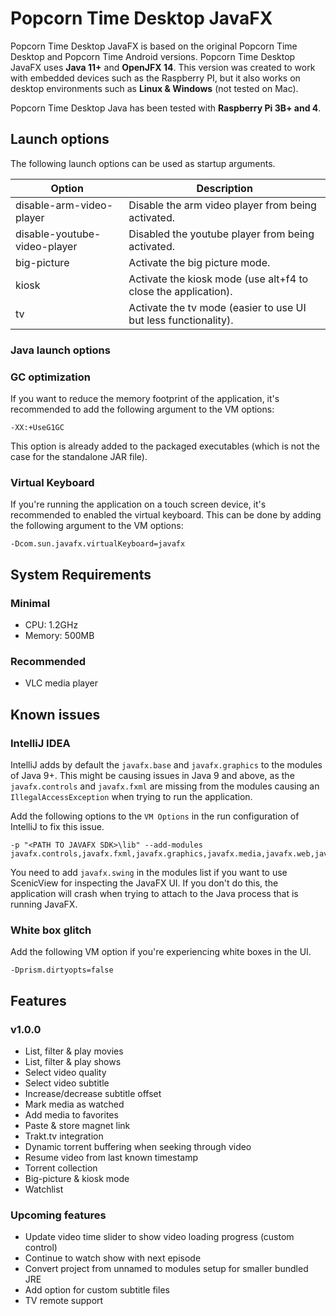 # Popcorn Time Desktop JavaFX

Popcorn Time Desktop JavaFX is based on the original Popcorn Time Desktop and Popcorn Time Android versions.
Popcorn Time Desktop JavaFX uses **Java 11+** and **OpenJFX 14**.
This version was created to work with embedded devices such as the Raspberry PI, 
but it also works on desktop environments such as **Linux & Windows** (not tested on Mac).

Popcorn Time Desktop Java has been tested with **Raspberry Pi 3B+ and 4**.

## Launch options

The following launch options can be used as startup arguments.

Option                          | Description
---                             | ---
disable-arm-video-player        | Disable the arm video player from being activated.
disable-youtube-video-player    | Disabled the youtube player from being activated.
big-picture                     | Activate the big picture mode.
kiosk                           | Activate the kiosk mode (use alt+f4 to close the application).
tv                              | Activate the tv mode (easier to use UI but less functionality).

### Java launch options

### GC optimization

If you want to reduce the memory footprint of the application, 
it's recommended to add the following argument to the VM options:

    -XX:+UseG1GC
    
This option is already added to the packaged executables 
(which is not the case for the standalone JAR file).

### Virtual Keyboard

If you're running the application on a touch screen device, 
it's recommended to enabled the virtual keyboard.
This can be done by adding the following argument to the VM options:

    -Dcom.sun.javafx.virtualKeyboard=javafx 

## System Requirements

### Minimal

- CPU: 1.2GHz
- Memory: 500MB

### Recommended

- VLC media player

## Known issues  

### IntelliJ IDEA

IntelliJ adds by default the `javafx.base` and `javafx.graphics` to the modules of Java 9+.
This might be causing issues in Java 9 and above, as the `javafx.controls` and `javafx.fxml` are 
missing from the modules causing an `IllegalAccessException` when trying to run the application.

Add the following options to the `VM Options` in the run configuration of IntelliJ to fix this issue. 

    -p "<PATH TO JAVAFX SDK>\lib" --add-modules javafx.controls,javafx.fxml,javafx.graphics,javafx.media,javafx.web,javafx.swing

You need to add `javafx.swing` in the modules list if you want to use ScenicView for inspecting the JavaFX UI.
If you don't do this, the application will crash when trying to attach to the Java process that is running JavaFX.

### White box glitch

Add the following VM option if you're experiencing white boxes in the UI.

    -Dprism.dirtyopts=false

## Features

### v1.0.0

- List, filter & play movies
- List, filter & play shows
- Select video quality
- Select video subtitle
- Increase/decrease subtitle offset
- Mark media as watched
- Add media to favorites
- Paste & store magnet link
- Trakt.tv integration
- Dynamic torrent buffering when seeking through video
- Resume video from last known timestamp
- Torrent collection
- Big-picture & kiosk mode
- Watchlist

### Upcoming features

- Update video time slider to show video loading progress (custom control)
- Continue to watch show with next episode
- Convert project from unnamed to modules setup for smaller bundled JRE
- Add option for custom subtitle files
- TV remote support